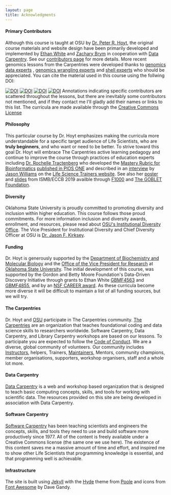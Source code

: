 ```yaml
---
layout: page
title: Acknowledgments
---
```


#### Primary Contributors

Although this course is taught at OSU by [Dr. Peter R. Hoyt](http://biochemistry.okstate.edu/faculty/dr.-peter-hoyt-1), the original course materials and website 
design have been primarily developed and
implemented by [Ethan White](http://ethanwhite.org) and [Zachary Brym](http://zackbrym.weecology.org/) in cooperation with [Data Carpentry](https://datacarpentry.org/). See our [contributors page](https://github.com/datacarpentry/semester-biology/graphs/contributors) for more 
details. More recent genomics lessons from the Carpentries were developed thanks to 
[genomics data experts](https://github.com/datacarpentry/organization-genomics/graphs/contributors) 
, [genomics wrangling experts](https://github.com/datacarpentry/wrangling-genomics/graphs/contributors) 
and [shell experts](https://github.com/datacarpentry/shell-genomics/graphs/contributors) who should 
be appreciated. You can cite the material used in this course using the follwing DOI:

[![DOI](https://zenodo.org/badge/DOI/10.5281/zenodo.3260609.svg)](https://doi.org/10.5281/zenodo.3260609)
[![DOI](https://zenodo.org/badge/DOI/10.5281/zenodo.3260560.svg)](https://doi.org/10.5281/zenodo.3260560)
[![DOI](https://zenodo.org/badge/DOI/10.5281/zenodo.3260317.svg)](https://doi.org/10.5281/zenodo.3260317)
[![DOI](https://zenodo.org/badge/DOI/10.5281/zenodo.3260309.svg)](https://doi.org/10.5281/zenodo.3260309)
Annotations indicating specific contributors are scattered throughout the 
lessons, but there are inevitably some contributors not mentioned, and if they contact me 
I'll gladly add their names or links to this list. The curricula are made available through 
the [Creative Commons License](http://creativecommons.org/licenses/by/4.0/)

#### Philosophy

This particular course by Dr. Hoyt emphasizes making the curricula more 
understandable for a specific target
audience of Life Scientists, who are
**truly beginners**, and who want or need
to be better. To strive toward this 
goal Dr. Hoyt will embrace The Carpentries active learning pedagogy and continue to
improve the course through practices of education experts including 
[Dr. Rochelle Tractenberg](https://cbpr.georgetown.edu/rochelle_tractenberg/#)
who developed the [Mastery Rubric for Bioinformatics](https://www.biorxiv.org/content/10.1101/655456v1) [published in PlOS ONE](https://journals.plos.org/plosone/article?id=10.1371/journal.pone.0225256) 
and described in an [interview](https://lifescitrainers.org/2019/06/25/bioinformatics-mastery-rubric-interview-with-rochelle-tractenberg/)
by [Jason Williams](https://www.linkedin.com/in/jason-williams-52847233) on the 
[Life Science Trainers website](https://lifescitrainers.org). See also her [poster](https://f1000research.com/posters/8-1160) and [slides](https://f1000research.com/slides/8-1161) 
from ISMB/ECCB 2019 availble through [F1000](https://f1000research.com/) and [The GOBLET Foundation](https://www.mygoblet.org/).
 
#### Diversity
Oklahoma State University is proudly committed to promoting diversity and 
inclusion within higher education. This course follows those proud commitments. 
For more information inclusion and diversity awards, enrollment, and resources, 
please read about [OSU's Institutional Diversity Office](https://diversity.okstate.edu/).
The Vice President for Institutional Diversity and Chief Diversity Officer at OSU 
is [Dr. Jason F. Kirksey](https://diversity.okstate.edu/dr-jason-f-kirksey). 

#### Funding

Dr. Hoyt is generously supported by the 
[Department of Biochemistry and Molecular Biology](http://biochemistry.okstate.edu/) and 
the [Office of the Vice President for Research](https://research.okstate.edu/) at 
[Oklahoma State University](https://go.okstate.edu/). 
The initial development of this course, was supported by the Gordon
and Betty Moore Foundation's Data-Driven Discovery Initiative through grants
to Ethan White [GBMF4563](https://www.moore.org/grants/list/GBMF4563) and [GBMF4855](https://www.moore.org/grants/list/GBMF4855), and by an [NSF CAREER award](http://nsf.gov/awardsearch/showAward?AWD_ID=0953694). 
As these curricula become more diverse it will be difficult to maintain a 
list of all funding sources, but we will try. 

#### The Carpentries

Dr. Hoyt and [OSU](http://info.library.okstate.edu/c.php?g=902101) participate in The Carpentries community. 
[The Carpentries](https://carpentries.org/) are an organization that teaches foundational 
coding and data science skills to researchers worldwide. Software Carpentry, 
Data Carpentry, and Library Carpentry workshops are based on our lessons. 
To participate you are expected to follow the [Code of Conduct](http://docs.carpentries.org/topic_folders/policies/code-of-conduct.html). 
We are a diverse, global community of volunteers. Our community includes 
[Instructors](https://carpentries.org/instructors/), helpers, Trainers, 
[Maintainers](https://carpentries.org/maintainers/), Mentors, community champions, 
member organisations, supporters, workshop organisers, staff and a whole lot more.

#### Data Carpentry

[Data Carpentry](http://datacarpentry.org/) is a web and workshop based organization 
that is designed to teach basic computing concepts, skills, and tools for working 
with scientific data. The resources provided on this site are being developed 
in association with Data Carpentry.

#### Software Carpentry

[Software Carpentry](http://software-carpentry.org) has been teaching scientists and engineers the concepts, skills, 
and tools they need to use and build software more productively since 1977. All 
of the content is freely available under a Creative Commons license (the same 
one we use here). The existence of this content saves me a massive 
amount of time and effort, and inspired me to show other Life Scientists that 
programming knowledge is essential, and that programming well is achievable.

#### Infrastructure

The site is built using [Jekyll](http://jekyllrb.com/) with the [Hyde](http://hyde.getpoole.com/) theme from [Poole](http://getpoole.com/) 
and icons from [Font Awesome](http://fontawesome.io) by Dave Gandy.
